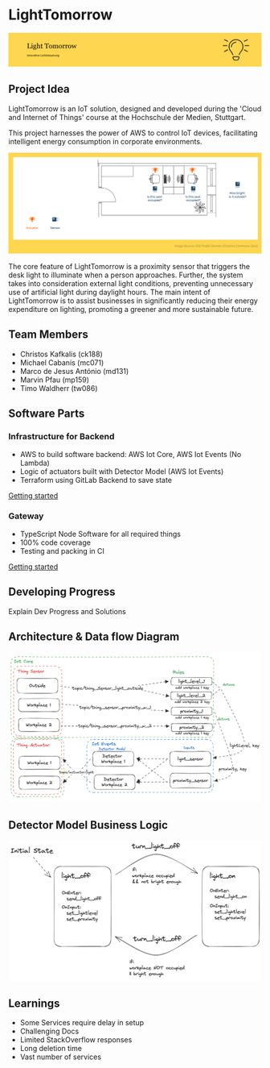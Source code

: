 # LightTomorrow

![Concept](./files/headerLightTomorrow.png)

## Project Idea

LightTomorrow is an IoT solution, designed and developed during the 'Cloud and Internet of Things' course at the Hochschule der Medien, Stuttgart.

This project harnesses the power of AWS to control IoT devices, facilitating intelligent energy consumption in corporate environments.

![Concept](./files/concept.png)

The core feature of LightTomorrow is a proximity sensor that triggers the desk light to illuminate when a person approaches. Further, the system takes into consideration external light conditions, preventing unnecessary use of artificial light during daylight hours. The main intent of LightTomorrow is to assist businesses in significantly reducing their energy expenditure on lighting, promoting a greener and more sustainable future.

## Team Members

- Christos Kafkalis (ck188)
- Michael Cabanis (mc071)
- Marco de Jesus António (md131)
- Marvin Pfau (mp159)
- Timo Waldherr (tw086)

## Software Parts

### Infrastructure for Backend

- AWS to build software backend: AWS Iot Core, AWS Iot Events (No Lambda)
- Logic of actuators built with Detector Model (AWS Iot Events)
- Terraform using GitLab Backend to save state

[Getting started](./infrastructure/README.md)

### Gateway

- TypeScript Node Software for all required things
- 100% code coverage
- Testing and packing in CI

[Getting started](./gateway/README.md)

## Developing Progress

Explain Dev Progress and Solutions

## Architecture & Data flow Diagram

![Architecture Diagram](./files/diagramArchitecture.png)

## Detector Model Business Logic

![Detector Model Business Logic](./files/diagramDetectorModel.png)

## Learnings

- Some Services require delay in setup
- Challenging Docs
- Limited StackOverflow responses
- Long deletion time
- Vast number of services
